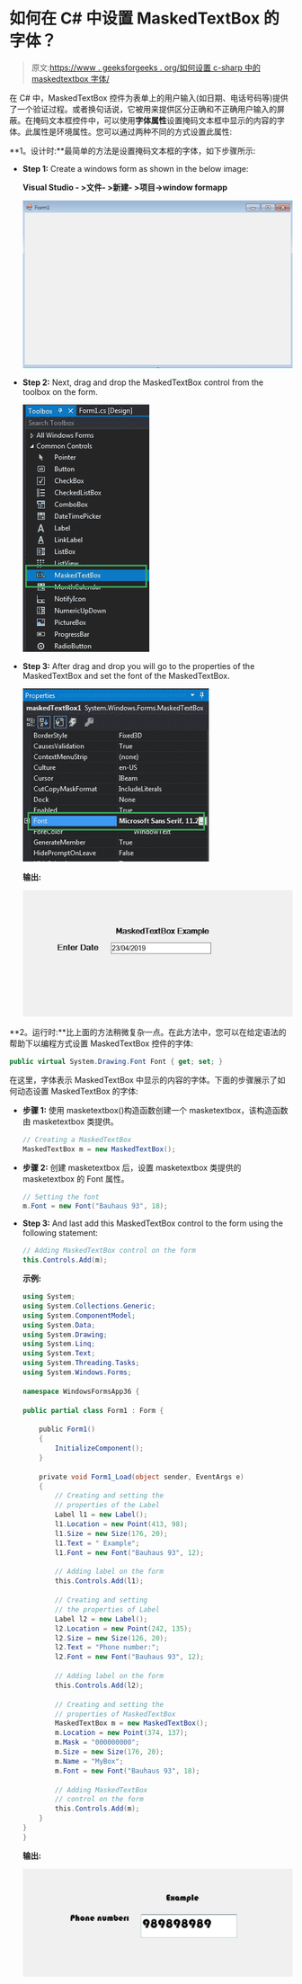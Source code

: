 # 如何在 C# 中设置 MaskedTextBox 的字体？

> 原文:[https://www . geeksforgeeks . org/如何设置 c-sharp 中的 maskedtextbox 字体/](https://www.geeksforgeeks.org/how-to-set-the-font-of-the-maskedtextbox-in-c-sharp/)

在 C# 中，MaskedTextBox 控件为表单上的用户输入(如日期、电话号码等)提供了一个验证过程。或者换句话说，它被用来提供区分正确和不正确用户输入的屏蔽。在掩码文本框控件中，可以使用**字体属性**设置掩码文本框中显示的内容的字体。此属性是环境属性。您可以通过两种不同的方式设置此属性:

**1。设计时:**最简单的方法是设置掩码文本框的字体，如下步骤所示:

*   **Step 1:** Create a windows form as shown in the below image:

    **Visual Studio - >文件- >新建- >项目->window formapp**

    ![](img/de9202f1f4646167e60ea580d67273d9.png)

*   **Step 2:** Next, drag and drop the MaskedTextBox control from the toolbox on the form.

    ![](img/696b640abfbffd1882d7239ad47f0669.png)

*   **Step 3:** After drag and drop you will go to the properties of the MaskedTextBox and set the font of the MaskedTextBox.

    ![](img/70448039014b37fe36240759250a5f72.png)

    **输出:**

    ![](img/163efbcb488300819ade83a974d55bf2.png)

**2。运行时:**比上面的方法稍微复杂一点。在此方法中，您可以在给定语法的帮助下以编程方式设置 MaskedTextBox 控件的字体:

```cs
public virtual System.Drawing.Font Font { get; set; }
```

在这里，字体表示 MaskedTextBox 中显示的内容的字体。下面的步骤展示了如何动态设置 MaskedTextBox 的字体:

*   **步骤 1:** 使用 masketextbox()构造函数创建一个 masketextbox，该构造函数由 masketextbox 类提供。

    ```cs
    // Creating a MaskedTextBox
    MaskedTextBox m = new MaskedTextBox();

    ```

*   **步骤 2:** 创建 masketextbox 后，设置 masketextbox 类提供的 masketextbox 的 Font 属性。

    ```cs
    // Setting the font
    m.Font = new Font("Bauhaus 93", 18);

    ```

*   **Step 3:** And last add this MaskedTextBox control to the form using the following statement:

    ```cs
    // Adding MaskedTextBox control on the form
    this.Controls.Add(m);

    ```

    **示例:**

    ```cs
    using System;
    using System.Collections.Generic;
    using System.ComponentModel;
    using System.Data;
    using System.Drawing;
    using System.Linq;
    using System.Text;
    using System.Threading.Tasks;
    using System.Windows.Forms;

    namespace WindowsFormsApp36 {

    public partial class Form1 : Form {

        public Form1()
        {
            InitializeComponent();
        }

        private void Form1_Load(object sender, EventArgs e)
        {
            // Creating and setting the
            // properties of the Label
            Label l1 = new Label();
            l1.Location = new Point(413, 98);
            l1.Size = new Size(176, 20);
            l1.Text = " Example";
            l1.Font = new Font("Bauhaus 93", 12);

            // Adding label on the form
            this.Controls.Add(l1);

            // Creating and setting 
            // the properties of Label
            Label l2 = new Label();
            l2.Location = new Point(242, 135);
            l2.Size = new Size(126, 20);
            l2.Text = "Phone number:";
            l2.Font = new Font("Bauhaus 93", 12);

            // Adding label on the form
            this.Controls.Add(l2);

            // Creating and setting the 
            // properties of MaskedTextBox
            MaskedTextBox m = new MaskedTextBox();
            m.Location = new Point(374, 137);
            m.Mask = "000000000";
            m.Size = new Size(176, 20);
            m.Name = "MyBox";
            m.Font = new Font("Bauhaus 93", 18);

            // Adding MaskedTextBox 
            // control on the form
            this.Controls.Add(m);
        }
    }
    }
    ```

    **输出:**

    ![](img/9428550b078b7c1d425beabf588bad66.png)